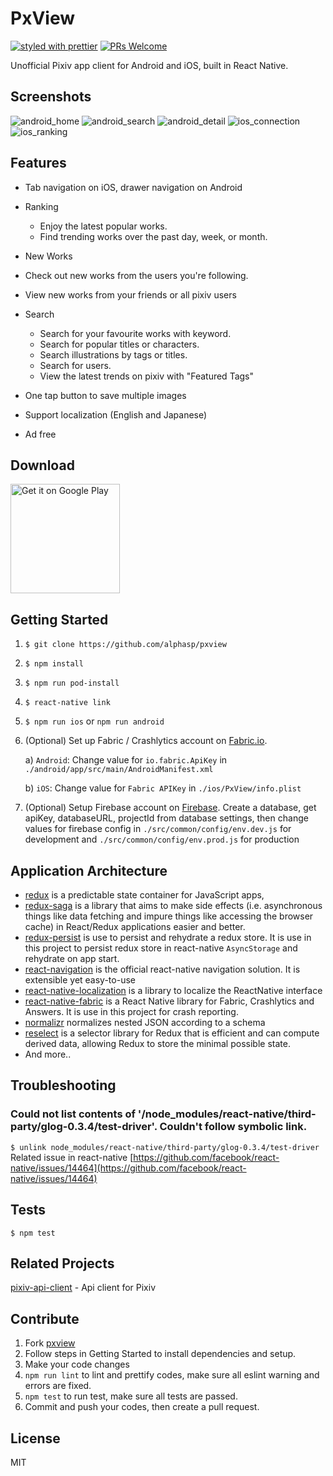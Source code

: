 # PxView
[![styled with prettier](https://img.shields.io/badge/styled_with-prettier-ff69b4.svg)](https://github.com/prettier/prettier)
[![PRs Welcome](https://img.shields.io/badge/PRs-welcome-brightgreen.svg)](https://github.com/alphasp/pxview/pulls)

Unofficial Pixiv app client for Android and iOS, built in React Native.

## Screenshots
![android_home](./screenshots/android/en/1.png)
![android_search](./screenshots/android/en/2.png)
![android_detail](./screenshots/android/en/3.png)
![ios_connection](./screenshots/ios/en/4.png)
![ios_ranking](./screenshots/ios/en/5.png)

## Features
- Tab navigation on iOS, drawer navigation on Android
- Ranking
	- Enjoy the latest popular works.
 	- Find trending works over the past day, week, or month.

- New Works
 - Check out new works from the users you're following.
 - View new works from your friends or all pixiv users

- Search
	- Search for your favourite works with keyword.
 	- Search for popular titles or characters.
 	- Search illustrations by tags or titles.
 	- Search for users.
 	- View the latest trends on pixiv with "Featured Tags"
- One tap button to save multiple images
- Support localization (English and Japanese)
- Ad free



## Download 
<a href='https://play.google.com/store/apps/details?id=com.utopia.pxview&pcampaignid=MKT-Other-global-all-co-prtnr-py-PartBadge-Mar2515-1'><img alt='Get it on Google Play' src='https://play.google.com/intl/en_us/badges/images/generic/en_badge_web_generic.png' width="175" /></a>


## Getting Started
1. `$ git clone https://github.com/alphasp/pxview`
2. `$ npm install`
3. `$ npm run pod-install`
4. `$ react-native link`
5. `$ npm run ios` or `npm run android`
6. (Optional) Set up Fabric / Crashlytics account on [Fabric.io](https://fabric.io/). 

	a) `Android`: Change value for `io.fabric.ApiKey` in `./android/app/src/main/AndroidManifest.xml`
	
	b) `iOS`: Change value for `Fabric APIKey` in `./ios/PxView/info.plist`
7. (Optional) Setup Firebase account on [Firebase](https://firebase.google.com/). Create a database, get apiKey, databaseURL, projectId from database settings, then change values for firebase config in `./src/common/config/env.dev.js` for development and `./src/common/config/env.prod.js` for production

## Application Architecture
- [redux](https://github.com/reactjs/redux) is a predictable state container for JavaScript apps, 
- [redux-saga](https://github.com/yelouafi/redux-saga/) is a library that aims to make side effects (i.e. asynchronous things like data fetching and impure things like accessing the browser cache) in React/Redux applications easier and better.
- [redux-persist]() is use to persist and rehydrate a redux store. It is use in this project to persist redux store in react-native `AsyncStorage` and rehydrate on app start.
- [react-navigation](https://github.com/react-community/react-navigation) is the official react-native navigation solution. It is extensible yet easy-to-use
- [react-native-localization](https://github.com/stefalda/ReactNativeLocalization) is a library to localize the ReactNative interface
- [react-native-fabric](https://github.com/corymsmith/react-native-fabric) is a React Native library for Fabric, Crashlytics and Answers. It is use in this project for crash reporting.
- [normalizr](https://github.com/paularmstrong/normalizr) normalizes nested JSON according to a schema
- [reselect](https://github.com/reactjs/reselect) is a selector library for Redux that is efficient and can compute derived data, allowing Redux to store the minimal possible state.
- And more..
 
## Troubleshooting

### Could not list contents of '<YOUR-APP-PATH>/node_modules/react-native/third-party/glog-0.3.4/test-driver'. Couldn't follow symbolic link.

`$ unlink node_modules/react-native/third-party/glog-0.3.4/test-driver`
Related issue in react-native [https://github.com/facebook/react-native/issues/14464](https://github.com/facebook/react-native/issues/14464)


## Tests
```
$ npm test
```

## Related Projects
[pixiv-api-client](https://github.com/alphasp/pixiv-api-client) - Api client for Pixiv

## Contribute
1. Fork [pxview](https://github.com/alphasp/pxview)
2. Follow steps in Getting Started to install dependencies and setup.
3. Make your code changes
4. `npm run lint` to lint and prettify codes, make sure all eslint warning and errors are fixed.
5. `npm test` to run test, make sure all tests are passed.
6. Commit and push your codes, then create a pull request.


## License

MIT